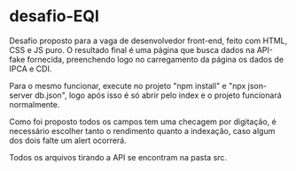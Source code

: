 # desafio-EQI
 
Desafio proposto para a vaga de desenvolvedor front-end, feito com HTML, CSS e JS puro.
O resultado final é uma página que busca dados na API-fake fornecida, preenchendo logo no carregamento da página os dados de IPCA e CDI.

Para o mesmo funcionar, execute no projeto "npm install" e "npx json-server db.json", logo após isso é só abrir pelo index e o projeto funcionará normalmente.

Como foi proposto todos os campos tem uma checagem por digitação, é necessário escolher tanto o rendimento quanto a indexação, caso algum dos dois falte um alert ocorrerá.

Todos os arquivos tirando a API se encontram na pasta src.
